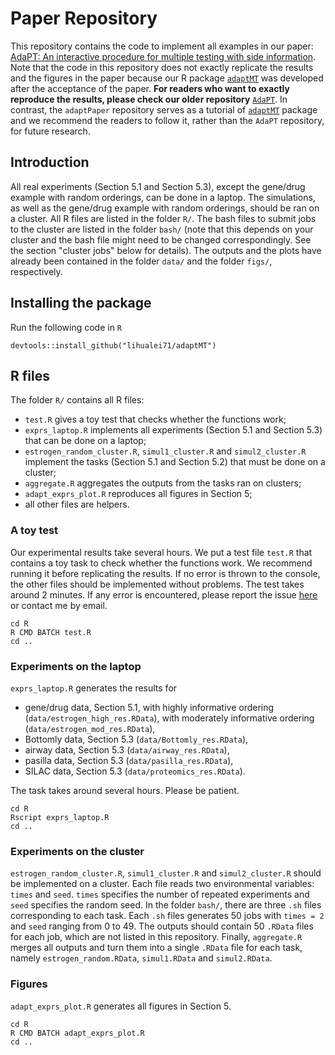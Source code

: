 # Paper Repository

This repository contains the code to implement all examples in our paper: [AdaPT: An interactive procedure for multiple testing with side information](https://arxiv.org/abs/1609.06035). Note that the code in this repository does not exactly replicate the results and the figures in the paper because our R package [`adaptMT`](https://github.com/lihualei71/adaptMT) was developed after the acceptance of the paper. **For readers who want to exactly reproduce the results, please check our older repository** [`AdaPT`](https://github.com/lihualei71/AdaPT). In contrast, the `adaptPaper` repository serves as a tutorial of [`adaptMT`](https://github.com/lihualei71/adaptMT) package and we recommend the readers to follow it, rather than the `AdaPT` repository, for future research. 

## Introduction
All real experiments (Section 5.1 and Section 5.3), except the gene/drug example with random orderings, can be done in a laptop. The simulations, as well as the gene/drug example with random orderings, should be ran on a cluster. All R files are listed in the folder `R/`. The bash files to submit jobs to the cluster are listed in the folder `bash/` (note that this depends on your cluster and the bash file might need to be changed correspondingly. See the section "cluster jobs" below for details). The outputs and the plots have already been contained in the folder `data/` and the folder `figs/`, respectively. 

## Installing the package
Run the following code in `R`

```
devtools::install_github("lihualei71/adaptMT")
```

## R files
The folder `R/` contains all R files:

- `test.R` gives a toy test that checks whether the functions work;
- `exprs_laptop.R` implements all experiments (Section 5.1 and Section 5.3) that can be done on a laptop;
- `estrogen_random_cluster.R`, `simul1_cluster.R` and `simul2_cluster.R` implement the tasks (Section 5.1 and Section 5.2) that must be done on a cluster;
- `aggregate.R` aggregates the outputs from the tasks ran on clusters;
- `adapt_exprs_plot.R` reproduces all figures in Section 5;
- all other files are helpers.

### A toy test
Our experimental results take several hours. We put a test file `test.R` that contains a toy task to check whether the functions work.
We recommend running it before replicating the results. If no error is thrown to the console, the other files should be implemented without problems. The test takes around 2 minutes. If any error is encountered, please report the issue [here](https://github.com/lihualei71/adaptPaper/issues) or contact me by email. 

```
cd R
R CMD BATCH test.R
cd ..
```
### Experiments on the laptop
`exprs_laptop.R` generates the results for 

- gene/drug data, Section 5.1, with highly informative ordering (`data/estrogen_high_res.RData`), with moderately informative ordering (`data/estrogen_mod_res.RData`),
- Bottomly data, Section 5.3 (`data/Bottomly_res.RData`), 
- airway data, Section 5.3 (`data/airway_res.RData`), 
- pasilla data, Section 5.3 (`data/pasilla_res.RData`),
- SILAC data, Section 5.3 (`data/proteomics_res.RData`). 

The task takes around several hours. Please be patient.

```
cd R
Rscript exprs_laptop.R 
cd ..
```
### Experiments on the cluster
`estrogen_random_cluster.R`, `simul1_cluster.R` and `simul2_cluster.R` should be implemented on a cluster. Each file reads two environmental variables: `times` and `seed`. `times` specifies the number of repeated experiments and `seed` specifies the random seed. In the folder `bash/`, there are three `.sh` files corresponding to each task. Each `.sh` files generates 50 jobs with `times = 2` and `seed` ranging from 0 to 49. The outputs should contain 50 `.RData` files for each job, which are not listed in this repository. Finally, `aggregate.R` merges all outputs and turn them into a single `.RData` file for each task, namely `estrogen_random.RData`, `simul1.RData` and `simul2.RData`.

### Figures 
`adapt_exprs_plot.R` generates all figures in Section 5.

```
cd R
R CMD BATCH adapt_exprs_plot.R 
cd ..
```
